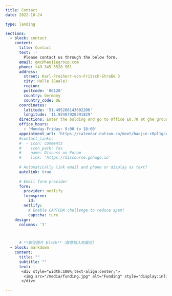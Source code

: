 ```yaml
---
title: Contact
date: 2022-10-24

type: landing

sections:
  - block: contact
    content:
      title: Contact
      text: |-
        Please contact us through the below form.
      email: gmc@haojiegroup.com
      phone: +49 345 5528 561
      address:
        street: Karl-Freiherr-von-Fritsch-Straße 3
        city: Halle (Saale)
        region: 
        postcode: '06120'
        country: Germany
        country_code: DE
      coordinates:
        latitude: '51.495208143602206'
        longitude: '11.93487928391829'
      directions: Enter the bulding and go to Office E0.70 at ghe ground floow.
      office_hours:
        - 'Monday-Friday: 9:00 to 18:00'
      appointment_url: 'https://calendar.notion.so/meet/haojie-c0pl1gce/bm1d14o5u'
      #contact_links:
      #  - icon: comments
      #    icon_pack: fas
      #    name: Discuss on Forum
      #    link: 'https://discourse.gohugo.io'
    
      # Automatically link email and phone or display as text?
      autolink: true
    
      # Email form provider
      form:
        provider: netlify
        formspree:
          id:
        netlify:
          # Enable CAPTCHA challenge to reduce spam?
          captcha: ture
    design:
      columns: '1'



      # **脚注图片 block**（推荐插入到最后）
  - block: markdown
    content:
      title: ""
      subtitle: ""
      text: |
       <div style="width:100%;text-align:center;">
        <img src="/media/funding.jpg" alt="Funding" style="display:inline-block;max-width:1000px;width:80vw;min-width:120px;height:auto;margin:0 auto;border:none;box-shadow:none;background:transparent;" />
       </div>

---
```

